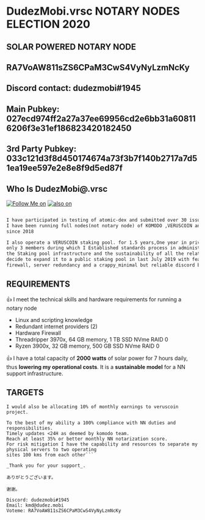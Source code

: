 

# DudezMobi.vrsc NOTARY NODES ELECTION 2020

## SOLAR POWERED NOTARY NODE
## RA7VoAW811sZS6CPaM3CwS4VyNyLzmNcKy
## Discord contact: dudezmobi#1945
## Main Pubkey: 027ecd974ff2a27a37ee69956cd2e6bb31a608116206f3e31ef186823420182450
## 3rd Party Pubkey: 033c121d3f8d450174674a73f3b7f140b2717a7d51ea19ee597e2e8e8f9d5ed87f

## Who Is DudezMobi@.vrsc

<!-- Please don't remove this: Grab your social icons from https://github.com/carlsednaoui/gitsocial -->

<!-- display the social media buttons in your README -->

[![Follow Me on][1.1]][1]
[![also on ][2.1]][2]


<!-- links to social media icons -->
<!-- no need to change these -->

<!-- icons with padding -->

[1.1]: http://i.imgur.com/tXSoThF.png (twitter icon with padding)
[2.1]: http://i.imgur.com/0o48UoR.png (github icon with padding)

<!-- icons without padding -->

[1.2]: http://i.imgur.com/wWzX9uB.png (twitter icon without padding)
[2.2]: http://i.imgur.com/9I6NRUm.png (github icon without padding)


<!-- links to your social media accounts -->
<!-- update these accordingly -->

[1]: https://twitter.com/dudezmobi
[2]: http://www.github.com/dudezmobi





```markdown

I have participated in testing of atomic-dex and submitted over 30 issues.
I have been running full nodes(not notary node) of KOMODO ,VERUSCOIN and EQUALIZER(rip)
since 2018

I also operate a VERUSCOIN staking pool. for 1.5 years,One year in private mode involving 
only 3 members during which I Established standards process in administering and maintaining 
the Staking pool infrastructure and the sustainability of all the related operations,Finaly 
decide to expand it to a public staking pool in last July 2019 with features such as HW 
firewall, server redundancy and a crappy_minimal but reliable discord bot all powred by Sun


```

## REQUIREMENTS


:+1: 
 I meet the technical skills and hardware requirements for running a notary node 

* Linux and scripting knowledge
* Redundant internet providers (2)
* Hardware Firewall
* Threadripper 3970x, 64 GB memory, 1 TB SSD NVme RAID 0 
* Ryzen 3900x, 32 GB memory, 500 GB SSD NVme RAID 0

:+1: 
I have a total capacity of **2000 watts** of solar power for 7 hours daily, thus **lowering
my operational costs**. It is a **sustainable model** for a NN support infrastructure.



## TARGETS

```I would also be allocating 10% of monthly earnings to veruscoin project.```

```I wont give moonshot promises and expectations but I would ensure that realistic key performance indicator are met.
To the best of my ability a 100% compliance with NN duties and responsibilities.
Timely updates <24H as deemed by komodo team.  
Reach at least 35% or better monthly NN notarization score.
For risk mitigation I have the capability and resources to separate my physical servers to two operating 
sites 100 kms from each other```

_Thank you for your support_.

ありがとうございます。

谢谢。

Discord: dudezmobi#1945
Email: kmd@dudez.mobi
Voteme: RA7VoAW811sZS6CPaM3CwS4VyNyLzmNcKy
